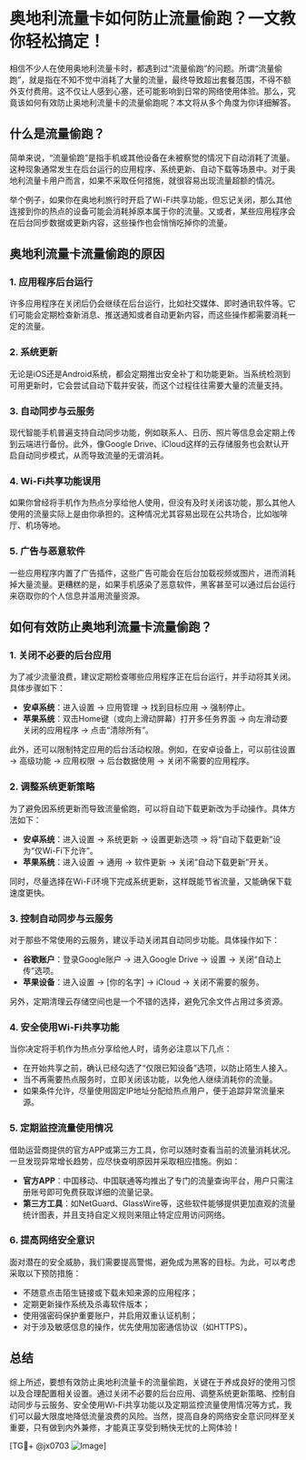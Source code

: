 # 奥地利流量卡如何防止流量偷跑？一文教你轻松搞定！

相信不少人在使用奥地利流量卡时，都遇到过“流量偷跑”的问题。所谓“流量偷跑”，就是指在不知不觉中消耗了大量的流量，最终导致超出套餐范围，不得不额外支付费用。这不仅让人感到心塞，还可能影响到日常的网络使用体验。那么，究竟该如何有效防止奥地利流量卡的流量偷跑呢？本文将从多个角度为你详细解答。

## 什么是流量偷跑？

简单来说，“流量偷跑”是指手机或其他设备在未被察觉的情况下自动消耗了流量。这种现象通常发生在后台运行的应用程序、系统更新、自动下载等场景中。对于奥地利流量卡用户而言，如果不采取任何措施，就很容易出现流量超额的情况。

举个例子，如果你在奥地利旅行时开启了Wi-Fi共享功能，但忘记关闭，那么其他连接到你的热点的设备可能会消耗掉原本属于你的流量。又或者，某些应用程序会在后台同步数据或更新内容，这些操作也会悄悄吃掉你的流量。

## 奥地利流量卡流量偷跑的原因

### 1. 应用程序后台运行

许多应用程序在关闭后仍会继续在后台运行，比如社交媒体、即时通讯软件等。它们可能会定期检查新消息、推送通知或者自动更新内容，而这些操作都需要消耗一定的流量。

### 2. 系统更新

无论是iOS还是Android系统，都会定期推出安全补丁和功能更新。当系统检测到可用更新时，它会尝试自动下载并安装，而这个过程往往需要大量的流量支持。

### 3. 自动同步与云服务

现代智能手机普遍支持自动同步功能，例如联系人、日历、照片等信息会定期上传到云端进行备份。此外，像Google Drive、iCloud这样的云存储服务也会默认开启自动同步模式，从而导致流量的无谓消耗。

### 4. Wi-Fi共享功能误用

如果你曾经将手机作为热点分享给他人使用，但没有及时关闭该功能，那么其他人使用的流量实际上是由你承担的。这种情况尤其容易出现在公共场合，比如咖啡厅、机场等地。

### 5. 广告与恶意软件

一些应用程序内置了广告插件，这些广告可能会在后台加载视频或图片，进而消耗掉大量流量。更糟糕的是，如果手机感染了恶意软件，黑客甚至可以通过后台运行来窃取你的个人信息并滥用流量资源。

## 如何有效防止奥地利流量卡流量偷跑？

### 1. 关闭不必要的后台应用

为了减少流量浪费，建议定期检查哪些应用程序正在后台运行，并手动将其关闭。具体步骤如下：

- **安卓系统**：进入设置 -> 应用管理 -> 找到目标应用 -> 强制停止。
- **苹果系统**：双击Home键（或向上滑动屏幕）打开多任务界面 -> 向左滑动要关闭的应用程序 -> 点击“清除所有”。

此外，还可以限制特定应用的后台活动权限。例如，在安卓设备上，可以前往设置 -> 高级功能 -> 应用权限 -> 后台数据使用 -> 关闭不需要的应用程序。

### 2. 调整系统更新策略

为了避免因系统更新而导致流量偷跑，可以将自动下载更新改为手动操作。具体方法如下：

- **安卓系统**：进入设置 -> 系统更新 -> 设置更新选项 -> 将“自动下载更新”设为“仅Wi-Fi下允许”。
- **苹果系统**：进入设置 -> 通用 -> 软件更新 -> 关闭“自动下载更新”开关。

同时，尽量选择在Wi-Fi环境下完成系统更新，这样既能节省流量，又能确保下载速度更快。

### 3. 控制自动同步与云服务

对于那些不常使用的云服务，建议手动关闭其自动同步功能。具体操作如下：

- **谷歌账户**：登录Google账户 -> 进入Google Drive -> 设置 -> 关闭“自动上传”选项。
- **苹果设备**：进入设置 -> [你的名字] -> iCloud -> 关闭不需要的服务。

另外，定期清理云存储空间也是一个不错的选择，避免冗余文件占用过多资源。

### 4. 安全使用Wi-Fi共享功能

当你决定将手机作为热点分享给他人时，请务必注意以下几点：

- 在开始共享之前，确认已经勾选了“仅限已知设备”选项，以防止陌生人接入。
- 当不再需要热点服务时，立即关闭该功能，以免他人继续消耗你的流量。
- 如果条件允许，尽量使用固定IP地址分配给热点用户，便于追踪异常流量来源。

### 5. 定期监控流量使用情况

借助运营商提供的官方APP或第三方工具，你可以随时查看当前的流量消耗状况。一旦发现异常增长趋势，应尽快查明原因并采取相应措施。例如：

- **官方APP**：中国移动、中国联通等均推出了专门的流量查询平台，用户只需注册账号即可免费获取详细的流量记录。
- **第三方工具**：如NetGuard、GlassWire等，这些软件能够提供更加直观的流量统计图表，并且支持自定义规则来阻止特定应用访问网络。

### 6. 提高网络安全意识

面对潜在的安全威胁，我们需要提高警惕，避免成为黑客的目标。为此，可以考虑采取以下预防措施：

- 不随意点击陌生链接或下载未知来源的应用程序；
- 定期更新操作系统及杀毒软件版本；
- 使用强密码保护重要账户，并启用双重认证机制；
- 对于涉及敏感信息的操作，优先使用加密通信协议（如HTTPS）。

## 总结

综上所述，要想有效防止奥地利流量卡的流量偷跑，关键在于养成良好的使用习惯以及合理配置相关设置。通过关闭不必要的后台应用、调整系统更新策略、控制自动同步与云服务、安全使用Wi-Fi共享功能以及定期监控流量使用情况等方式，我们可以最大限度地降低流量浪费的风险。当然，提高自身的网络安全意识同样至关重要，只有做到内外兼修，才能真正享受到畅快无忧的上网体验！

[TG💪+ @jx0703 ![Image](https://github.com/user-attachments/assets/dbca1d08-cadb-493c-b0ec-ad6f7a83f270)]